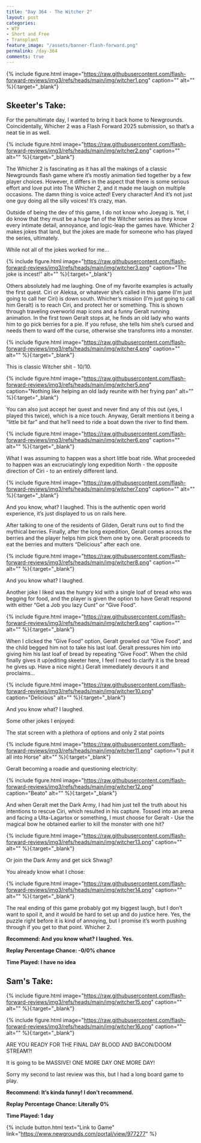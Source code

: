 ```yaml
---
title: "Day 364 - The Witcher 2"
layout: post
categories:
- WTF
- Short and Free
- Transplant
feature_image: "/assets/banner-flash-forward.png"
permalink: /day-364
comments: true
---
```


{% include figure.html image="https://raw.githubusercontent.com/flash-forward-reviews/img3/refs/heads/main/img/witcher1.png" caption="" alt="" %}{:target="_blank"}

## Skeeter's Take:

For the penultimate day, I wanted to bring it back home to Newgrounds. Coincidentally, Whicher 2 was a Flash Forward 2025 submission, so that’s a neat tie in as well. 

{% include figure.html image="https://raw.githubusercontent.com/flash-forward-reviews/img3/refs/heads/main/img/witcher2.png" caption="" alt="" %}{:target="_blank"}

The Whicher 2 is fascinating as it has all the makings of a classic Newgrounds flash game where it’s mostly animation tied together by a few player choices. However, it differs in the aspect that there is some serious effort and love put into The Whicher 2, and it made me laugh on multiple occasions. The damn thing is voice acted! Every character! And it’s not just one guy doing all the silly voices! It’s crazy, man. 

Outside of being the dev of this game, I do not know who Joeyag is. Yet, I do know that they must be a huge fan of the Witcher series as they know every intimate detail, annoyance, and logic-leap the games have. Whicher 2 makes jokes that land, but the jokes are made for someone who has played the series, ultimately. 

While not all of the jokes worked for me… 

{% include figure.html image="https://raw.githubusercontent.com/flash-forward-reviews/img3/refs/heads/main/img/witcher3.png" caption="The joke is incest!" alt="" %}{:target="_blank"}

Others absolutely had me laughing. One of my favorite examples is actually the first quest. Ciri or Aleksa, or whatever she’s called in this game (I’m just going to call her Ciri) is down south. Whicher’s mission (I’m just going to call him Geralt) is to reach Ciri, and protect her or something. This is shown through traveling overworld map icons and a funny Geralt running animation. In the first town Geralt stops at, he finds an old lady who wants him to go pick berries for a pie. If you refuse, she tells him she’s cursed and needs them to ward off the curse, otherwise she transforms into a monster. 

{% include figure.html image="https://raw.githubusercontent.com/flash-forward-reviews/img3/refs/heads/main/img/witcher4.png" caption="" alt="" %}{:target="_blank"}

This is classic Witcher shit - 10/10. 

{% include figure.html image="https://raw.githubusercontent.com/flash-forward-reviews/img3/refs/heads/main/img/witcher5.png" caption="Nothing like helping an old lady reunite with her frying pan" alt="" %}{:target="_blank"}

You can also just accept her quest and never find any of this out (yes, I played this twice), which is a nice touch. Anyway, Geralt mentions it being a “little bit far” and that he’ll need to ride a boat down the river to find them. 

{% include figure.html image="https://raw.githubusercontent.com/flash-forward-reviews/img3/refs/heads/main/img/witcher6.png" caption="" alt="" %}{:target="_blank"}

What I was assuming to happen was a short little boat ride. What proceeded to happen was an excruciatingly long expedition North - the opposite direction of Ciri - to an entirely different land.

{% include figure.html image="https://raw.githubusercontent.com/flash-forward-reviews/img3/refs/heads/main/img/witcher7.png" caption="" alt="" %}{:target="_blank"}

And you know, what? I laughed. This is the authentic open world experience, it’s just displayed to us on rails here. 

After talking to one of the residents of Gilden, Geralt runs out to find the mythical berries. 
Finally, after the long expedition, Geralt comes across the berries and the player helps him pick them one by one. Geralt proceeds to eat the berries and mutters “Delicious” after each one. 

{% include figure.html image="https://raw.githubusercontent.com/flash-forward-reviews/img3/refs/heads/main/img/witcher8.png" caption="" alt="" %}{:target="_blank"}

And you know what? I laughed. 

Another joke I liked was the hungry kid with a single loaf of bread who was begging for food, and the player is given the option to have Geralt respond with either “Get a Job you lazy Cunt” or “Give Food”. 

{% include figure.html image="https://raw.githubusercontent.com/flash-forward-reviews/img3/refs/heads/main/img/witcher9.png" caption="" alt="" %}{:target="_blank"}

When I clicked the “Give Food” option, Geralt growled out “Give Food”, and the child begged him not to take his last loaf. Geralt pressures him into giving him his last loaf of bread by repeating “Give Food”. When the child finally gives it up(editing skeeter here, I feel I need to clarify it is the bread he gives up. Have a nice night.) Geralt immediately devours it and proclaims… 

{% include figure.html image="https://raw.githubusercontent.com/flash-forward-reviews/img3/refs/heads/main/img/witcher10.png" caption="Delicious" alt="" %}{:target="_blank"}

And you know what? I laughed.

Some other jokes I enjoyed: 

The stat screen with a plethora of options and only 2 stat points

{% include figure.html image="https://raw.githubusercontent.com/flash-forward-reviews/img3/refs/heads/main/img/witcher11.png" caption="I put it all into Horse" alt="" %}{:target="_blank"}

Geralt becoming a roadie and questioning electricity: 

{% include figure.html image="https://raw.githubusercontent.com/flash-forward-reviews/img3/refs/heads/main/img/witcher12.png" caption="Beato" alt="" %}{:target="_blank"}

And when Geralt met the Dark Army, I had him just tell the truth about his intentions to rescue Ciri, which resulted in his capture. Tossed into an arena and facing a Ulta-Lagartox or something, I must choose for Geralt - Use the magical bow he obtained earlier to kill the monster with one hit?

{% include figure.html image="https://raw.githubusercontent.com/flash-forward-reviews/img3/refs/heads/main/img/witcher13.png" caption="" alt="" %}{:target="_blank"}

Or join the Dark Army and get sick Shwag? 

You already know what I chose: 

{% include figure.html image="https://raw.githubusercontent.com/flash-forward-reviews/img3/refs/heads/main/img/witcher14.png" caption="" alt="" %}{:target="_blank"}

The real ending of this game probably got my biggest laugh, but I don’t want to spoil it, and it would be hard to set up and do justice here. Yes, the puzzle right before it is kind of annoying, but I promise it’s worth pushing through if you get to that point. Whicher 2. 

**Recommend: And you know what? I laughed. Yes.**

**Replay Percentage Chance: -0/0% chance**

**Time Played: I have no idea**

## Sam's Take:

{% include figure.html image="https://raw.githubusercontent.com/flash-forward-reviews/img3/refs/heads/main/img/witcher15.png" caption="" alt="" %}{:target="_blank"}

{% include figure.html image="https://raw.githubusercontent.com/flash-forward-reviews/img3/refs/heads/main/img/witcher16.png" caption="" alt="" %}{:target="_blank"}

ARE YOU READY FOR THE FINAL DAY BLOOD AND BACON/DOOM STREAM?!

It is going to be MASSIVE! ONE MORE DAY ONE MORE DAY!

Sorry my second to last review was this, but I had a long board game to play.

**Recommend: It’s kinda funny! I don’t recommend.**

**Replay Percentage Chance: Literally 0%**

**Time Played: 1 day**

{% include button.html text="Link to Game" link="https://www.newgrounds.com/portal/view/977277" %}